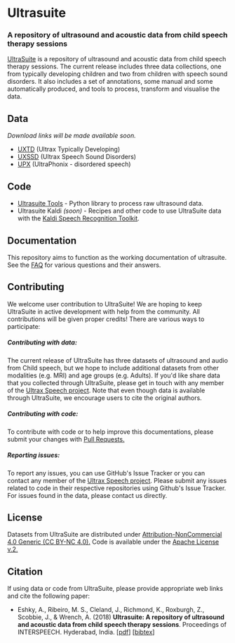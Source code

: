 # Ultrasuite

### A repository of ultrasound and acoustic data from child speech therapy sessions

[UltraSuite](http://homepages.inf.ed.ac.uk/aeshky/pub/aeshky_IS18.pdf) is a repository of ultrasound and acoustic data from child speech therapy sessions. The current release includes three data collections, one from typically developing children and two from children with speech sound disorders. It also includes a set of annotations, some manual and some automatically produced, and tools to process, transform and visualise the data.

## Data

*Download links will be made available soon.*

* [UXTD](uxtd.md) (Ultrax Typically Developing)
* [UXSSD](uxssd.md) (Ultrax Speech Sound Disorders)
* [UPX](upx.md) (UltraPhonix - disordered speech)

## Code

* [Ultrasuite Tools](https://github.com/UltraSuite/ultrasuite-tools) - Python library to process raw ultrasound data.
* Ultrasuite Kaldi  *(soon)* - Recipes and other code to use UltraSuite data with the [Kaldi Speech Recognition Toolkit](http://kaldi-asr.org/).

## Documentation

This repository aims to function as the working documentation of ultrasuite. See the [FAQ](faq.md) for various questions and their answers.

## Contributing

We welcome user contribution to UltraSuite! We are hoping to keep UltraSuite in active development with help from the community. All contributions will be given proper credits! There are various ways to participate: 

##### Contributing with data:

The current release of UltraSuite has three datasets of ultrasound and audio from Child speech, but we hope to include additional datasets from other modalities (e.g. MRI) and age groups (e.g. Adults). If you'd like share data that you collected through UltraSuite, please get in touch with any member of the [Ultrax Speech project](http://www.ultrax-speech.org/team). Note that even though data is available through UltraSuite, we encourage users to cite the original authors.

##### Contributing with code:

To contribute with code or to help improve this documentations, please submit your changes with [Pull Requests.](https://help.github.com/articles/about-pull-requests/)

##### Reporting issues:

To report any issues, you can use GitHub's Issue Tracker or you can contact any member of the  [Ultrax Speech project](http://www.ultrax-speech.org/team). Please submit any issues related to code in their respective repositories using Github's Issue Tracker. For issues found in the data, please contact us directly.

## License

Datasets from UltraSuite are distributed under [Attribution-NonCommercial 4.0 Generic (CC BY-NC 4.0).](https://creativecommons.org/licenses/by-nc/4.0/) Code is available under the [Apache License v.2.](https://www.apache.org/licenses/LICENSE-2.0)

## Citation

If using data or code from UltraSuite, please provide appropriate web links and cite the following paper:

* Eshky, A., Ribeiro, M. S., Cleland, J., Richmond, K., Roxburgh, Z.,  Scobbie, J., & Wrench, A. (2018) **Ultrasuite: A repository of ultrasound and acoustic data from child speech therapy sessions**. Proceedings of INTERSPEECH. Hyderabad, India. [[pdf](http://homepages.inf.ed.ac.uk/aeshky/pub/aeshky_IS18.pdf)] [[bibtex](http://homepages.inf.ed.ac.uk/aeshky/pub/aeshky_IS18.bib)]

